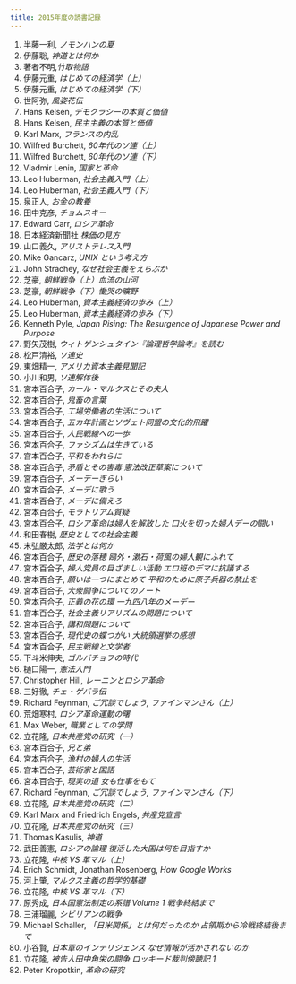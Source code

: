 ```yaml
---
title: 2015年度の読書記録
---
```


1. 半藤一利, *ノモンハンの夏*
2. 伊藤聡, *神道とは何か*
3. 著者不明,*竹取物語*
4. 伊藤元重, *はじめての経済学（上）*
5. 伊藤元重, *はじめての経済学（下）*
6. 世阿弥, *風姿花伝*
7. Hans Kelsen, *デモクラシーの本質と価値*
8. Hans Kelsen, *民主主義の本質と価値*
9. Karl Marx, *フランスの内乱*
10. Wilfred Burchett, *60年代のソ連（上）*
11. Wilfred Burchett, *60年代のソ連（下）*
12. Vladmir Lenin, *国家と革命*
13. Leo Huberman, *社会主義入門（上）*
14. Leo Huberman, *社会主義入門（下）*
15. 泉正人, *お金の教養*
16. 田中克彦, *チョムスキー*
17. Edward Carr, *ロシア革命*
18. 日本経済新聞社 *株価の見方*
19. 山口義久, *アリストテレス入門*
20. Mike Gancarz, *UNIX という考え方*
21. John Strachey, *なぜ社会主義をえらぶか*
22. 芝豪, *朝鮮戦争（上）血流の山河*
23. 芝豪, *朝鮮戦争（下）慟哭の曠野*
24. Leo Huberman, *資本主義経済の歩み（上）*
25. Leo Huberman, *資本主義経済の歩み（下）*
26. Kenneth Pyle, *Japan Rising: The Resurgence of Japanese Power and Purpose*
27. 野矢茂樹, *ウィトゲンシュタイン『論理哲学論考』を読む*
28. 松戸清裕, *ソ連史*
29. 東畑精一, *アメリカ資本主義見聞記*
30. 小川和男, *ソ連解体後*
31. 宮本百合子, *カール・マルクスとその夫人*
32. 宮本百合子, *鬼畜の言葉*
33. 宮本百合子, *工場労働者の生活について*
34. 宮本百合子, *五カ年計画とソヴェト同盟の文化的飛躍*
35. 宮本百合子, *人民戦線への一歩*
36. 宮本百合子, *ファシズムは生きている*
37. 宮本百合子, *平和をわれらに*
38. 宮本百合子, *矛盾とその害毒 憲法改正草案について*
39. 宮本百合子, *メーデーぎらい*
40. 宮本百合子, *メーデに歌う*
41. 宮本百合子, *メーデに備えろ*
42. 宮本百合子, *モラトリアム質疑*
43. 宮本百合子, *ロシア革命は婦人を解放した 口火を切った婦人デーの闘い*
44. 和田春樹,  *歴史としての社会主義*
45. 末弘厳太郎, *法学とは何か*
46. 宮本百合子, *歴史の落穂 鴎外・漱石・荷風の婦人観にふれて*
47. 宮本百合子, *婦人党員の目ざましい活動 エロ班のデマに抗議する*
48. 宮本百合子, *願いは一つにまとめて 平和のために原子兵器の禁止を*
49. 宮本百合子, *大衆闘争についてのノート*
50. 宮本百合子, *正義の花の環 一九四八年のメーデー*
51. 宮本百合子, *社会主義リアリズムの問題について*
52. 宮本百合子, *講和問題について*
53. 宮本百合子, *現代史の蝶つがい 大統領選挙の感想*
54. 宮本百合子, *民主戦線と文学者*
55. 下斗米伸夫, *ゴルバチョフの時代*
56. 樋口陽一, *憲法入門*
57. Christopher Hill, *レーニンとロシア革命*
58. 三好徹, *チェ・ゲバラ伝*
59. Richard Feynman, *ご冗談でしょう, ファインマンさん（上）*
60. 荒畑寒村, *ロシア革命運動の曙*
61. Max Weber, *職業としての学問*
62. 立花隆, *日本共産党の研究（一）*
63. 宮本百合子, *兄と弟*
64. 宮本百合子, *漁村の婦人の生活*
65. 宮本百合子, *芸術家と国語*
66. 宮本百合子, *現実の道 女も仕事をもて*
67. Richard Feynman, *ご冗談でしょう, ファインマンさん（下）*
68. 立花隆, *日本共産党の研究（二）*
69. Karl Marx and Friedrich Engels, *共産党宣言*
70. 立花隆, *日本共産党の研究（三）*
71. Thomas Kasulis, *神道*
72. 武田善憲, *ロシアの論理 復活した大国は何を目指すか*
73. 立花隆, *中核 VS 革マル（上）*
74. Erich Schmidt, Jonathan Rosenberg, *How Google Works*
75. 河上肇, *マルクス主義の哲学的基礎*
76. 立花隆, *中核 VS 革マル（下）*
77. 原秀成, *日本国憲法制定の系譜 Volume 1 戦争終結まで*
78. 三浦瑠麗, *シビリアンの戦争*
79. Michael Schaller, *「日米関係」とは何だったのか 占領期から冷戦終結後まで*
80. 小谷賢, *日本軍のインテリジェンス なぜ情報が活かされないのか*
81. 立花隆, *被告人田中角栄の闘争 ロッキード裁判傍聴記 1*
82. Peter Kropotkin, *革命の研究*
